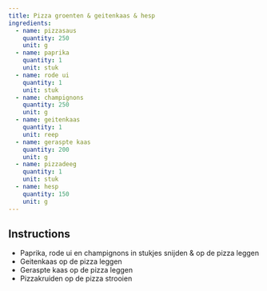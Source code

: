 ```yaml
---
title: Pizza groenten & geitenkaas & hesp
ingredients:
  - name: pizzasaus
    quantity: 250
    unit: g
  - name: paprika
    quantity: 1
    unit: stuk
  - name: rode ui
    quantity: 1
    unit: stuk
  - name: champignons
    quantity: 250
    unit: g
  - name: geitenkaas
    quantity: 1
    unit: reep
  - name: geraspte kaas
    quantity: 200
    unit: g
  - name: pizzadeeg
    quantity: 1
    unit: stuk
  - name: hesp
    quantity: 150
    unit: g
---
```


<Recipe />

## Instructions
  - Paprika, rode ui en champignons in stukjes snijden & op de pizza leggen
  - Geitenkaas op de pizza leggen
  - Geraspte kaas op de pizza leggen
  - Pizzakruiden op de pizza strooien